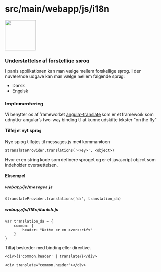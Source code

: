 src/main/webapp/js/i18n
=====

<img src="http://benjamin-balet.info/wp-content/uploads/2013/04/translation.png" alt="" style="width:100px">

### Understøttelse af forskellige sprog

I panis applikationen kan man vælge mellem forskellige sprog. I den nuværende udgave kan man vælge mellem følgende sprøg:

* Dansk
* Engelsk

### Implementering

Vi benytter os af frameworket [angular-translate](https://github.com/angular-translate/angular-translate) som er et framework
som udnytter angular's two-way binding til at kunne udskifte tekster "on the fly"

#### Tilføj et nyt sprog

Nye sprog tilføjes til messages.js med kommandoen 

    $translateProvider.translations('<key>', <object>)

Hvor <key> er en string kode som definere sproget og <object> er et javascript object som indeholder oversættelsen.

#### Eksempel

##### webapp/js/messges.js

    $translateProvider.translations('da', translation_da)

##### webapp/js/i18n/danish.js


    var translation_da = {
        common: {
            header: "Dette er en overskrift"
        }
    }


Tilføj beskeder med binding eller directive.

    <div>{{'common.header' | translate}}</div>

    <div translate="common.header"></div>

